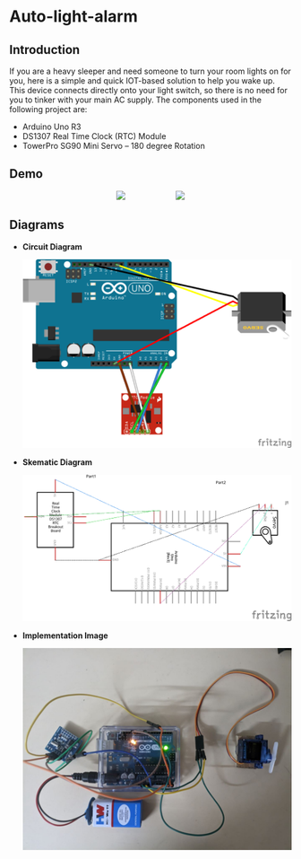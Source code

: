# Auto-light-alarm
## Introduction
If you are a heavy sleeper and need someone to turn your room lights on for you, here is a simple and quick IOT-based solution to help you wake up. This device connects directly onto your light switch, so there is no need for you to tinker with your main AC supply.
The components used in the following project are:
* Arduino Uno R3
* DS1307 Real Time Clock (RTC) Module
* TowerPro SG90 Mini Servo – 180 degree Rotation
## Demo
<p  align="middle">
<img src="https://github.com/VedantPol/Auto-light-alarm/blob/main/images/gif1.gif" width="300"> 
    &nbsp; &nbsp; &nbsp; &nbsp;&nbsp; &nbsp; &nbsp; &nbsp;&nbsp; &nbsp; &nbsp; &nbsp;
<img src="https://github.com/VedantPol/Auto-light-alarm/blob/main/images/gif2.gif" width="300">
</p>

## Diagrams
* **Circuit Diagram**

    ![circuit diagram](https://github.com/VedantPol/Auto-light-alarm/blob/main/images/circuit_diagram.png)
    
* **Skematic Diagram**

    ![skematic Diagram](https://github.com/VedantPol/Auto-light-alarm/blob/main/images/skematic_diagram.png)
*  **Implementation Image**

    ![Implementaiton](https://github.com/VedantPol/Auto-light-alarm/blob/main/images/real.jpeg)
